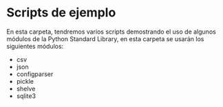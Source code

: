 # Scripts de ejemplo

En esta carpeta, tendremos varios scripts demostrando el uso de algunos módulos de la Python Standard Library, en esta carpeta se usarán los siguientes módulos:

- csv
- json
- configparser
- pickle
- shelve
- sqlite3
